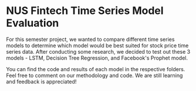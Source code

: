 # NUS Fintech Time Series Model Evaluation

For this semester project, we wanted to compare different time series models to determine which model would be best suited for stock price time series data. After conducting some research, we decided to test out these 3 models - LSTM, Decision Tree Regression, and Facebook's Prophet model.

You can find the code and results of each model in the respective folders. Feel free to comment on our methodology and code. We are still learning and feedback is appreciated!
